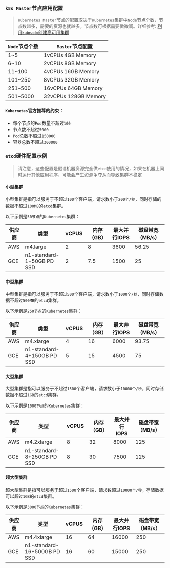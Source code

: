 
### `k8s Master`节点应用配置

> `Kubernetes Master`节点的配置取决于`Kubernetes`集群中`Node`节点个数，节点数越多，需要的资源也就越多。节点数可根据需要做微调。详细参考: [利用`kubeadm`创建高可用集群](https://kubernetes.io/docs/setup/production-environment/tools/kubeadm/high-availability/)

| `Node`节点个数  | `Master`节点配置      |
| -------------- | -------------------- |
| 1~5            | 1vCPUs 4GB Memory    |
| 6~10           | 2vCPUs 8GB Memory    |
| 11~100         | 4vCPUs 16GB Memory   |
| 101~250        | 8vCPUs 32GB Memory   |
| 251~500        | 16vCPUs 64GB Memory  |
| 501~5000       | 32vCPUs 128GB Memory |

#### `Kubernetes`官方推荐的约束：
- 每个节点的`Pod`数量不超过`100`
- 节点数不超过`5000`
- `Pod`总数不超过`150000`
- 容器总数不超过`300000`

### `etcd`硬件配置示例

> 请注意，这些配置是假设机器资源完全供`etcd`使用的情况，如果在机器上同时运行其他应用程序，可能会产生资源争夺从而导致集群不稳定

#### 小型集群

小型集群是指可以服务于不超过`100`个客户端，请求数小于`200个/秒`，同时存储的数据不超过`100MB`的`etcd`集群。

以下示例是`50节点`的`Kubernetes`集群：

| 供应商 | 类型                      | vCPUS | 内存（GB） | 最大并行IOPS | 磁盘带宽（MB/s） |
| ------ | ------------------------- | ----- | ---------- | ------------ | ---------------- |
| AWS    | m4.large                  | 2     | 8          | 3600         | 56.25            |
| GCE    | n1-standard-1+50GB PD SSD | 2     | 7.5        | 1500         | 25               |

#### 中型集群

中型集群是指可以服务于不超过`500`个客户端，请求数小于`1000个/秒`，同时存储数据不超过`500MB`的`etcd`集群。

以下示例是`250节点`的`Kubernetes`集群：

| 供应商 | 类型                       | vCPUS | 内存（GB） | 最大并行IOPS | 磁盘带宽（MB/s） |
| ------ | -------------------------- | ----- | ---------- | ------------ | ---------------- |
| AWS    | m4.xlarge                  | 4     | 16         | 6000         | 93.75            |
| GCE    | n1-standard-4+150GB PD SSD | 5     | 15         | 4500         | 75               |

#### 大型集群

大型集群是指可以服务于不超过`1500`个客户端，请求数小于`10000个/秒`，同时存储数据不超过`1GB`的`etcd`集群。

以下示例是`1000节点`的`Kubernetes`集群：

| 供应商 | 类型                       | vCPUS | 内存（GB） | 最大并行IOPS | 磁盘带宽（MB/s） |
| ------ | -------------------------- | ----- | ---------- | ------------ | ---------------- |
| AWS    | m4.2xlarge                 | 8     | 32         | 8000         | 125              |
| GCE    | n1-standard-8+250GB PD SSD | 8     | 30         | 7500         | 125              |

#### 超大型集群

超大型集群是指可以服务于超过`1500`个客户端，请求数超过`10000个/秒`，存储数据可以超过`1GB`的`etcd`集群。

以下示例是`3000节点`的`Kubernetes`集群：

| 供应商 | 类型                        | vCPUS | 内存（GB） | 最大并行IOPS | 磁盘带宽（MB/s） |
| ------ | --------------------------- | ----- | ---------- | ------------ | ---------------- |
| AWS    | m4.4xlarge                  | 16    | 64         | 16000        | 250              |
| GCE    | n1-standard-16+500GB PD SSD | 16    | 60         | 15000        | 250              |

